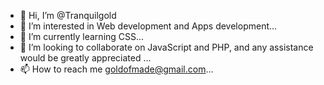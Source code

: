 - 👋 Hi, I’m @Tranquilgold
- 👀 I’m interested in Web development and Apps development...
- 🌱 I’m currently learning CSS...
- 💞️ I’m looking to collaborate on JavaScript and PHP, and any assistance would be greatly appreciated ...
- 📫 How to reach me goldofmade@gmail.com...

<!---
Tranquilgold/Tranquilgold is a ✨ special ✨ repository because its `README.md` (this file) appears on your GitHub profile.
You can click the Preview link to take a look at your changes.
--->
